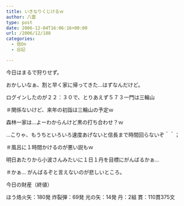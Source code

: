 ```yaml
---
title: いきなりくじけるｗ
author: 八雲
type: post
date: 2006-12-04T16:06:16+00:00
url: /2006/12/188
categories:
  - 信On
  - 日記

---
```

今日はまるで狩りせず。

おかしいなぁ、割と早く家に帰ってきた…はずなんだけど。
  
ログインしたのが２２：３０で、とりあえず５７３一門は三輪山
  
＃関係ないけど、来年の初詣は三輪山の予定ｗ
  
森林一家は…よーわからんけど黒の打ち合わせ？ｗ

…こりゃ、もうちといろいろ速度あげないと信長まで時間回らないぞ＾＾；
  
＃風呂に１時間かけるのが悪い説もｗ
  
明日あたりから小波さんみたいに１日１丹を目標にがんばるかぁ…
  
＃かぁ… がんばるぞと言えないのが悲しいところ。

今日の財産（終値）
  
ほう烙火矢：180発 炸裂弾：69発 光の矢：14発 丹：2組 貫：110貫375文